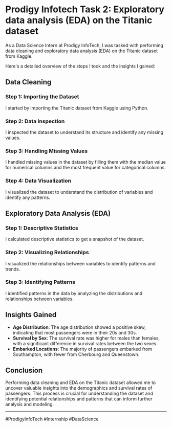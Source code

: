 # Prodigy Infotech Task 2: Exploratory data analysis (EDA) on the Titanic dataset

As a Data Science Intern at Prodigy InfoTech, I was tasked with performing data cleaning and exploratory data analysis (EDA) on the Titanic dataset from Kaggle.

Here's a detailed overview of the steps I took and the insights I gained:

## Data Cleaning

### Step 1: Importing the Dataset
I started by importing the Titanic dataset from Kaggle using Python.

### Step 2: Data Inspection
I inspected the dataset to understand its structure and identify any missing values.

### Step 3: Handling Missing Values
I handled missing values in the dataset by filling them with the median value for numerical columns and the most frequent value for categorical columns.

### Step 4: Data Visualization
I visualized the dataset to understand the distribution of variables and identify any patterns.

## Exploratory Data Analysis (EDA)

### Step 1: Descriptive Statistics
I calculated descriptive statistics to get a snapshot of the dataset.

### Step 2: Visualizing Relationships
I visualized the relationships between variables to identify patterns and trends.

### Step 3: Identifying Patterns
I identified patterns in the data by analyzing the distributions and relationships between variables.

## Insights Gained

- **Age Distribution**: The age distribution showed a positive skew, indicating that most passengers were in their 20s and 30s.
- **Survival by Sex**: The survival rate was higher for males than females, with a significant difference in survival rates between the two sexes.
- **Embarked Locations**: The majority of passengers embarked from Southampton, with fewer from Cherbourg and Queenstown.

## Conclusion
Performing data cleaning and EDA on the Titanic dataset allowed me to uncover valuable insights into the demographics and survival rates of passengers. This process is crucial for understanding the dataset and identifying potential relationships and patterns that can inform further analysis and modeling.

---

#ProdigyInfoTech #Internship #DataScience
